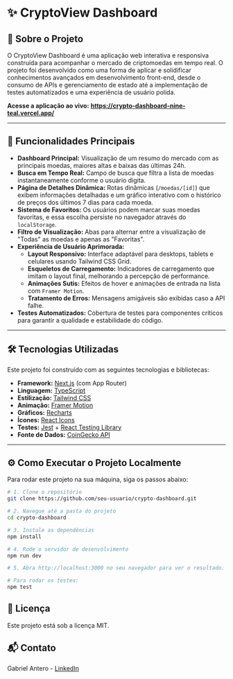 # ✨ CryptoView Dashboard

## 📖 Sobre o Projeto

O CryptoView Dashboard é uma aplicação web interativa e responsiva construída para acompanhar o mercado de criptomoedas em tempo real. O projeto foi desenvolvido como uma forma de aplicar e solidificar conhecimentos avançados em desenvolvimento front-end, desde o consumo de APIs e gerenciamento de estado até a implementação de testes automatizados e uma experiência de usuário polida.

**Acesse a aplicação ao vivo:** **https://crypto-dashboard-nine-teal.vercel.app/**

---

## 🚀 Funcionalidades Principais

* **Dashboard Principal:** Visualização de um resumo do mercado com as principais moedas, maiores altas e baixas das últimas 24h.
* **Busca em Tempo Real:** Campo de busca que filtra a lista de moedas instantaneamente conforme o usuário digita.
* **Página de Detalhes Dinâmica:** Rotas dinâmicas (`/moedas/[id]`) que exibem informações detalhadas e um gráfico interativo com o histórico de preços dos últimos 7 dias para cada moeda.
* **Sistema de Favoritos:** Os usuários podem marcar suas moedas favoritas, e essa escolha persiste no navegador através do `localStorage`.
* **Filtro de Visualização:** Abas para alternar entre a visualização de "Todas" as moedas e apenas as "Favoritas".
* **Experiência de Usuário Aprimorada:**
    * **Layout Responsivo:** Interface adaptável para desktops, tablets e celulares usando Tailwind CSS Grid.
    * **Esqueletos de Carregamento:** Indicadores de carregamento que imitam o layout final, melhorando a percepção de performance.
    * **Animações Sutis:** Efeitos de hover e animações de entrada na lista com `Framer Motion`.
    * **Tratamento de Erros:** Mensagens amigáveis são exibidas caso a API falhe.
* **Testes Automatizados:** Cobertura de testes para componentes críticos para garantir a qualidade e estabilidade do código.

---

## 🛠️ Tecnologias Utilizadas

Este projeto foi construído com as seguintes tecnologias e bibliotecas:

* **Framework:** [Next.js](https://nextjs.org/) (com App Router)
* **Linguagem:** [TypeScript](https://www.typescriptlang.org/)
* **Estilização:** [Tailwind CSS](https://tailwindcss.com/)
* **Animação:** [Framer Motion](https://www.framer.com/motion/)
* **Gráficos:** [Recharts](https://recharts.org/)
* **Ícones:** [React Icons](https://react-icons.github.io/react-icons/)
* **Testes:** [Jest](https://jestjs.io/) + [React Testing Library](https://testing-library.com/docs/react-testing-library/intro/)
* **Fonte de Dados:** [CoinGecko API](https://www.coingecko.com/en/api)

---

## ⚙️ Como Executar o Projeto Localmente

Para rodar este projeto na sua máquina, siga os passos abaixo:

```bash
# 1. Clone o repositório
git clone https://github.com/seu-usuario/crypto-dashboard.git

# 2. Navegue até a pasta do projeto
cd crypto-dashboard

# 3. Instale as dependências
npm install

# 4. Rode o servidor de desenvolvimento
npm run dev

# 5. Abra http://localhost:3000 no seu navegador para ver o resultado.

# Para rodar os testes:
npm test
```

## 📄 Licença
Este projeto está sob a licença MIT.

## 📬 Contato
Gabriel Antero - [LinkedIn](https://www.linkedin.com/in/gabriel-antero/)
